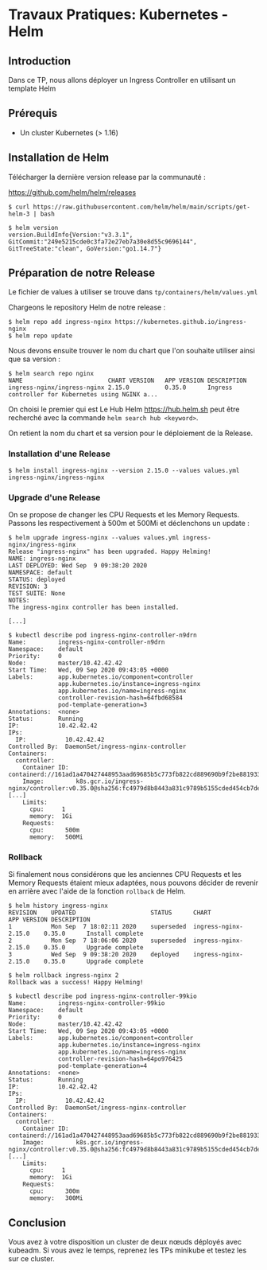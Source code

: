 # Travaux Pratiques: Kubernetes - Helm

## Introduction

Dans ce TP, nous allons déployer un Ingress Controller en utilisant un template Helm

## Prérequis

- Un cluster Kubernetes (> 1.16)

## Installation de Helm

Télécharger la dernière version release par la communauté :

<https://github.com/helm/helm/releases>

```console
$ curl https://raw.githubusercontent.com/helm/helm/main/scripts/get-helm-3 | bash

$ helm version
version.BuildInfo{Version:"v3.3.1", GitCommit:"249e5215cde0c3fa72e27eb7a30e8d55c9696144", GitTreeState:"clean", GoVersion:"go1.14.7"}
```

## Préparation de notre Release

Le fichier de values à utiliser se trouve dans `tp/containers/helm/values.yml`

Chargeons le repository Helm de notre release :

```console
$ helm repo add ingress-nginx https://kubernetes.github.io/ingress-nginx
$ helm repo update
```

Nous devons ensuite trouver le nom du chart que l'on souhaite utiliser ainsi
que sa version :

```console
$ helm search repo nginx
NAME                      	CHART VERSION	APP VERSION	DESCRIPTION
ingress-nginx/ingress-nginx	2.15.0       	0.35.0     	Ingress controller for Kubernetes using NGINX a...
```

On choisi le premier qui est
Le Hub Helm <https://hub.helm.sh> peut être recherché avec la commande `helm
search hub <keyword>`.

On retient la nom du chart et sa version pour le déploiement de la Release.

### Installation d'une Release

```console
$ helm install ingress-nginx --version 2.15.0 --values values.yml ingress-nginx/ingress-nginx
```

### Upgrade d'une Release

On se propose de changer les CPU Requests et les Memory Requests. Passons les
respectivement à 500m et 500Mi et déclenchons un update :

```console
$ helm upgrade ingress-nginx --values values.yml ingress-nginx/ingress-nginx
Release "ingress-nginx" has been upgraded. Happy Helming!
NAME: ingress-nginx
LAST DEPLOYED: Wed Sep  9 09:38:20 2020
NAMESPACE: default
STATUS: deployed
REVISION: 3
TEST SUITE: None
NOTES:
The ingress-nginx controller has been installed.

[...]

$ kubectl describe pod ingress-nginx-controller-n9drn
Name:         ingress-nginx-controller-n9drn
Namespace:    default
Priority:     0
Node:         master/10.42.42.42
Start Time:   Wed, 09 Sep 2020 09:43:05 +0000
Labels:       app.kubernetes.io/component=controller
              app.kubernetes.io/instance=ingress-nginx
              app.kubernetes.io/name=ingress-nginx
              controller-revision-hash=64fbd68584
              pod-template-generation=3
Annotations:  <none>
Status:       Running
IP:           10.42.42.42
IPs:
  IP:           10.42.42.42
Controlled By:  DaemonSet/ingress-nginx-controller
Containers:
  controller:
    Container ID:  containerd://161ad1a470427448953aad69685b5c773fb822cd889690b9f2be881933390455
    Image:         k8s.gcr.io/ingress-nginx/controller:v0.35.0@sha256:fc4979d8b8443a831c9789b5155cded454cb7de737a8b727bc2ba0106d2eae8b
[...]
    Limits:
      cpu:     1
      memory:  1Gi
    Requests:
      cpu:      500m
      memory:   500Mi
```

### Rollback

Si finalement nous considérons que les anciennes CPU Requests et les Memory
Requests étaient mieux adaptées, nous pouvons décider de revenir en arrière
avec l'aide de la fonction `rollback` de Helm.

```console
$ helm history ingress-nginx
REVISION	UPDATED                 	STATUS    	CHART               	APP VERSION	DESCRIPTION
1       	Mon Sep  7 18:02:11 2020	superseded	ingress-nginx-2.15.0	0.35.0     	Install complete
2       	Mon Sep  7 18:06:06 2020	superseded	ingress-nginx-2.15.0	0.35.0     	Upgrade complete
3       	Wed Sep  9 09:38:20 2020	deployed  	ingress-nginx-2.15.0	0.35.0     	Upgrade complete

$ helm rollback ingress-nginx 2
Rollback was a success! Happy Helming!

$ kubectl describe pod ingress-nginx-controller-99kio
Name:         ingress-nginx-controller-99kio
Namespace:    default
Priority:     0
Node:         master/10.42.42.42
Start Time:   Wed, 09 Sep 2020 09:43:05 +0000
Labels:       app.kubernetes.io/component=controller
              app.kubernetes.io/instance=ingress-nginx
              app.kubernetes.io/name=ingress-nginx
              controller-revision-hash=64po976425
              pod-template-generation=4
Annotations:  <none>
Status:       Running
IP:           10.42.42.42
IPs:
  IP:           10.42.42.42
Controlled By:  DaemonSet/ingress-nginx-controller
Containers:
  controller:
    Container ID:  containerd://161ad1a470427448953aad69685b5c773fb822cd889690b9f2be881933390455
    Image:         k8s.gcr.io/ingress-nginx/controller:v0.35.0@sha256:fc4979d8b8443a831c9789b5155cded454cb7de737a8b727bc2ba0106d2eae8b
[...]
    Limits:
      cpu:     1
      memory:  1Gi
    Requests:
      cpu:      300m
      memory:   300Mi
```

## Conclusion

Vous avez à votre disposition un cluster de deux nœuds déployés avec kubeadm. Si vous avez le temps, reprenez les TPs minikube et testez les sur ce cluster.
